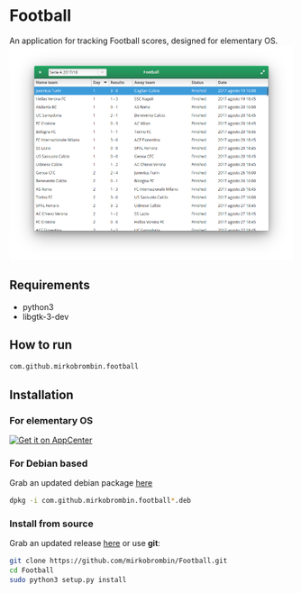 # Football
An application for tracking Football scores, designed for elementary OS.
![Screenshot](screenshot.png)

## Requirements
- python3
- libgtk-3-dev

## How to run
```bash
com.github.mirkobrombin.football
```

## Installation

### For elementary OS
[![Get it on AppCenter](https://appcenter.elementary.io/badge.svg)](https://appcenter.elementary.io/com.github.mirkobrombin.football)

### For Debian based
Grab an updated debian package [here](https://github.com/mirkobrombin/Football/releases)

```bash
dpkg -i com.github.mirkobrombin.football*.deb
```

### Install from source
Grab an updated release [here](https://github.com/mirkobrombin/Football/archive/master.zip) or use **git**:

```bash
git clone https://github.com/mirkobrombin/Football.git
cd Football
sudo python3 setup.py install
```
